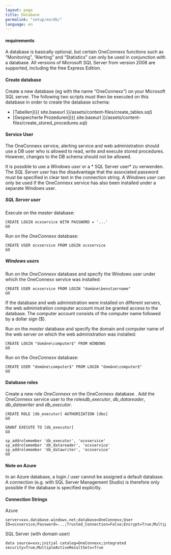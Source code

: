 ```yaml
---
layout: page
title: Database
permalink: "setup/en/db/"
language: en
---
```


#### requirements

A database is basically optional, but certain OneConnexx functions such as “Monitoring”, “Alerting” and “Statistics” can only be used in conjunction with a database. 
All versions of Microsoft SQL Server from version 2008 are supported, including the free Express Edition.

#### Create database

Create a new database (eg with the name “OneConnexx”) on your Microsoft SQL server. The following two scripts must then be executed on this database in order to create the database schema:

* [Tabellen]({{ site.baseurl }}/assets/content-files/create_tables.sql)
* [Gespeicherte Prozeduren]({{ site.baseurl }}/assets/content-files/create_stored_procedures.sql)

#### Service User

The OneConnexx service, alerting service and web administration should use a DB user who is allowed to read, write and execute stored procedures. However, changes to the DB schema should not be allowed.

It is possible to use a *Windows user* or a * SQL Server user* zu verwenden. The  *SQL Server user* has the disadvantage that the associated password must be specified in clear text in the connection string. A *Windows user* can only be used if the OneConnexx service has also been installed under a separate Windows user.

##### SQL Server user

Execute on the *master* database:

```
CREATE LOGIN ocxservice WITH PASSWORD = '...'
GO
```

Run on the *OneConnexx* database:

```
CREATE USER ocxservice FROM LOGIN ocxservice
GO
```

##### Windows users

Run on the *OneConnexx* database and specify the Windows user under which the OneConnexx service was installed:

```
CREATE USER ocxservice FROM LOGIN "domäne\benutzername"
GO
```

If the database and web administration were installed on different servers, the web administration computer account must be granted access to the database. The computer account consists of the computer name followed by a dollar sign ($).

Run on the *master* database and specify the domain and computer name of the web server on which the web administration was installed:

```
CREATE LOGIN "domäne\computer$" FROM WINDOWS
GO
```

Run on the *OneConnexx* database:

```
CREATE USER "domäne\computer$" FROM LOGIN "domäne\computer$"
GO
```

#### Database roles

Create a new role *OneConnexx* on the OneConnexx database . Add the OneConnexx service user to the roles*db_executor*, *db_datareader*, *db_datawriter* and
*db_executor*. 

```
CREATE ROLE [db_executor] AUTHORIZATION [dbo]
GO

GRANT EXECUTE TO [db_executor]
GO

sp_addrolemember 'db_executor', 'ocxservice'
sp_addrolemember 'db_datareader', 'ocxservice'
sp_addrolemember 'db_datawriter', 'ocxservice'
GO
```

#### Note on Azure

In an Azure database, a login / user cannot be assigned a default database. A connection (e.g. with SQL Server Management Studio) is therefore only possible if the database is specified explicitly.


#### Connection Strings

Azure

```
server=xxx.database.windows.net;database=OneConnexx;User ID=ocxservice;Password=...;Trusted_Connection=False;Encrypt=True;MultipleActiveResultSets=True
```

SQL Server (with domain user)

```
data source=xxx;initial catalog=OneConnexx;integrated security=True;MultipleActiveResultSets=True
```

